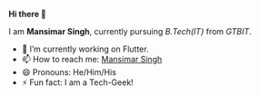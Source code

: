 **Hi there 👋**

I am **Mansimar Singh**, currently pursuing _B.Tech(IT)_ from _GTBIT_.

- 🔭 I’m currently working on Flutter.
- 📫 How to reach me: [Mansimar Singh](https://www.instagram.com/mansimarsingh "Instagram")
- 😄 Pronouns: He/Him/His
- ⚡ Fun fact: I am a Tech-Geek!

